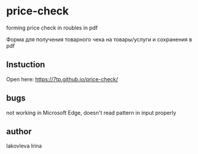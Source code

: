 # price-check
forming price check in roubles in pdf

Форма для получения товарного чека на товары/услуги и сохранения в pdf

## Instuction
Open here: https://7tp.github.io/price-check/

## bugs
not working in Microsoft Edge, doesn't read pattern in input properly

## author
Iakovleva Irina
